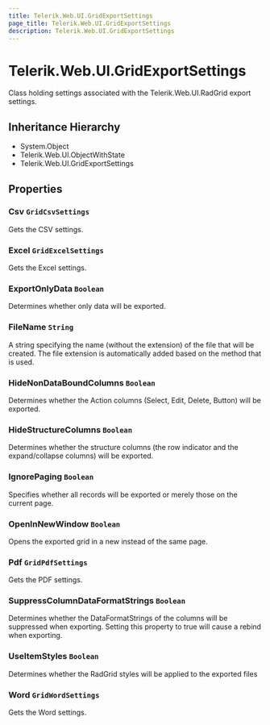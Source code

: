 ```yaml
---
title: Telerik.Web.UI.GridExportSettings
page_title: Telerik.Web.UI.GridExportSettings
description: Telerik.Web.UI.GridExportSettings
---
```


# Telerik.Web.UI.GridExportSettings

Class holding settings associated with the Telerik.Web.UI.RadGrid export settings.

## Inheritance Hierarchy

* System.Object
* Telerik.Web.UI.ObjectWithState
* Telerik.Web.UI.GridExportSettings

## Properties

###  Csv `GridCsvSettings`

Gets the CSV settings.

###  Excel `GridExcelSettings`

Gets the Excel settings.

###  ExportOnlyData `Boolean`

Determines whether only data will be exported.

###  FileName `String`

A string specifying the name (without the extension) of the file that will be
            created. The file extension is automatically added based on the method that is
            used.

###  HideNonDataBoundColumns `Boolean`

Determines whether the Action columns
            (Select, Edit, Delete, Button) will be exported.

###  HideStructureColumns `Boolean`

Determines whether the structure columns (the row indicator and the expand/collapse columns) will be exported.

###  IgnorePaging `Boolean`

Specifies whether all records will be exported or merely those on the current
            page.

###  OpenInNewWindow `Boolean`

Opens the exported grid in a new instead of the same page.

###  Pdf `GridPdfSettings`

Gets the PDF settings.

###  SuppressColumnDataFormatStrings `Boolean`

Determines whether the DataFormatStrings of the columns will be suppressed when exporting. Setting this property to true will cause a rebind when exporting.

###  UseItemStyles `Boolean`

Determines whether the RadGrid styles will be applied to the exported files

###  Word `GridWordSettings`

Gets the Word settings.

